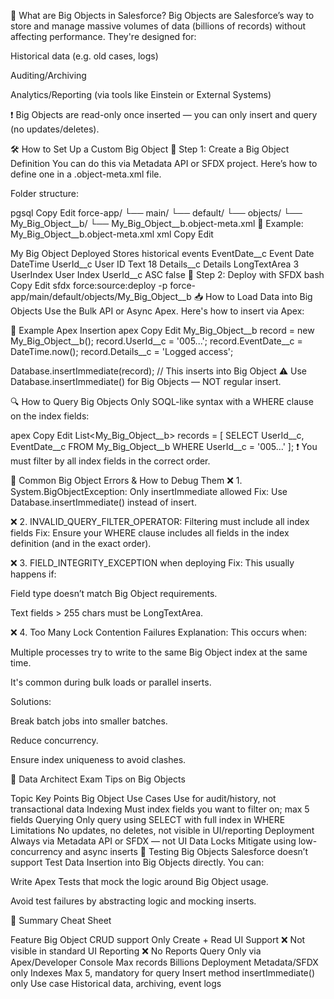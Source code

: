 🧠 What are Big Objects in Salesforce?
Big Objects are Salesforce’s way to store and manage massive volumes of data (billions of records) without affecting performance. They're designed for:

Historical data (e.g. old cases, logs)

Auditing/Archiving

Analytics/Reporting (via tools like Einstein or External Systems)

❗ Big Objects are read-only once inserted — you can only insert and query (no updates/deletes).

🛠️ How to Set Up a Custom Big Object
🔹 Step 1: Create a Big Object Definition
You can do this via Metadata API or SFDX project. Here’s how to define one in a .object-meta.xml file.

Folder structure:

pgsql
Copy
Edit
force-app/
└── main/
    └── default/
        └── objects/
            └── My_Big_Object__b/
                └── My_Big_Object__b.object-meta.xml
📄 Example: My_Big_Object__b.object-meta.xml
xml
Copy
Edit
<?xml version="1.0" encoding="UTF-8"?>
<CustomObject xmlns="http://soap.sforce.com/2006/04/metadata">
    <label>My Big Object</label>
    <deploymentStatus>Deployed</deploymentStatus>
    <description>Stores historical events</description>
    <fields>
        <fullName>EventDate__c</fullName>
        <label>Event Date</label>
        <type>DateTime</type>
    </fields>
    <fields>
        <fullName>UserId__c</fullName>
        <label>User ID</label>
        <type>Text</type>
        <length>18</length>
    </fields>
    <fields>
        <fullName>Details__c</fullName>
        <label>Details</label>
        <type>LongTextArea</type>
        <visibleLines>3</visibleLines>
    </fields>
    <indexes>
        <fullName>UserIndex</fullName>
        <label>User Index</label>
        <fields>
            <name>UserId__c</name>
            <sortDirection>ASC</sortDirection>
        </fields>
        <unique>false</unique>
    </indexes>
</CustomObject>
🔹 Step 2: Deploy with SFDX
bash
Copy
Edit
sfdx force:source:deploy -p force-app/main/default/objects/My_Big_Object__b
📥 How to Load Data into Big Objects
Use the Bulk API or Async Apex. Here's how to insert via Apex:

🧾 Example Apex Insertion
apex
Copy
Edit
My_Big_Object__b record = new My_Big_Object__b();
record.UserId__c = '005...';
record.EventDate__c = DateTime.now();
record.Details__c = 'Logged access';

Database.insertImmediate(record); // This inserts into Big Object
⚠️ Use Database.insertImmediate() for Big Objects — NOT regular insert.

🔍 How to Query Big Objects
Only SOQL-like syntax with a WHERE clause on the index fields:

apex
Copy
Edit
List<My_Big_Object__b> records = [
  SELECT UserId__c, EventDate__c FROM My_Big_Object__b
  WHERE UserId__c = '005...'
];
❗ You must filter by all index fields in the correct order.

🧯 Common Big Object Errors & How to Debug Them
❌ 1. System.BigObjectException: Only insertImmediate allowed
Fix: Use Database.insertImmediate() instead of insert.

❌ 2. INVALID_QUERY_FILTER_OPERATOR: Filtering must include all index fields
Fix: Ensure your WHERE clause includes all fields in the index definition (and in the exact order).

❌ 3. FIELD_INTEGRITY_EXCEPTION when deploying
Fix: This usually happens if:

Field type doesn’t match Big Object requirements.

Text fields > 255 chars must be LongTextArea.

❌ 4. Too Many Lock Contention Failures
Explanation: This occurs when:

Multiple processes try to write to the same Big Object index at the same time.

It's common during bulk loads or parallel inserts.

Solutions:

Break batch jobs into smaller batches.

Reduce concurrency.

Ensure index uniqueness to avoid clashes.

🎯 Data Architect Exam Tips on Big Objects

Topic	Key Points
Big Object Use Cases	Use for audit/history, not transactional data
Indexing	Must index fields you want to filter on; max 5 fields
Querying	Only query using SELECT with full index in WHERE
Limitations	No updates, no deletes, not visible in UI/reporting
Deployment	Always via Metadata API or SFDX — not UI
Data Locks	Mitigate using low-concurrency and async inserts
🧪 Testing Big Objects
Salesforce doesn’t support Test Data Insertion into Big Objects directly. You can:

Write Apex Tests that mock the logic around Big Object usage.

Avoid test failures by abstracting logic and mocking inserts.

📌 Summary Cheat Sheet

Feature	Big Object
CRUD support	Only Create + Read
UI Support	❌ Not visible in standard UI
Reporting	❌ No Reports
Query	Only via Apex/Developer Console
Max records	Billions
Deployment	Metadata/SFDX only
Indexes	Max 5, mandatory for query
Insert method	insertImmediate() only
Use case	Historical data, archiving, event logs